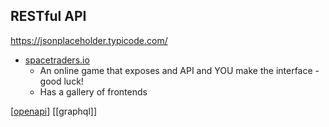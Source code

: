 RESTful API
----
https://jsonplaceholder.typicode.com/

* [spacetraders.io](https://spacetraders.io/)
    * An online game that exposes and API and YOU make the interface - good luck!
    * Has a gallery of frontends

[[openapi]]
[[graphql]]

[//begin]: # "Autogenerated link references for markdown compatibility"
[openapi]: openapi.md "OpenAPI"
[//end]: # "Autogenerated link references"